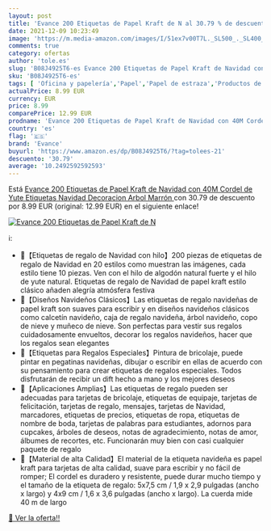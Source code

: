 ```yaml
---
layout: post
title: 'Evance 200 Etiquetas de Papel Kraft de N al 30.79 % de descuento'
date: 2021-12-09 10:23:49
image: 'https://m.media-amazon.com/images/I/51ex7v00T7L._SL500_._SL400_.jpg'
comments: true
category: ofertas
author: 'tole.es'
slug: 'B08J4925T6-es Evance 200 Etiquetas de Papel Kraft de Navidad con 40M...'
sku: 'B08J4925T6-es'
tags: [ 'Oficina y papelería','Papel','Papel de estraza','Productos de papel para oficina','evance','navidad', ]
actualPrice: 8.99 EUR
currency: EUR
price: 8.99
comparePrice: 12.99 EUR
prodname: 'Evance 200 Etiquetas de Papel Kraft de Navidad con 40M Cordel de Yute  Etiquetas Navidad Decoracion Arbol  Marrón '
country: 'es'
flag: '🇪🇸'
brand: 'Evance'
buyurl: 'https://www.amazon.es/dp/B08J4925T6/?tag=tolees-21'
descuento: '30.79'
average: '10.2492592592593'
---
```


Está [Evance 200 Etiquetas de Papel Kraft de Navidad con 40M Cordel de Yute  Etiquetas Navidad Decoracion Arbol  Marrón ](https://www.amazon.es/dp/B08J4925T6/?tag=tolees-21) con 30.79 de descuento por 8.99 EUR (original: 12.99 EUR) en el siguiente enlace!

[![Evance 200 Etiquetas de Papel Kraft de N](https://m.media-amazon.com/images/I/51ex7v00T7L._SL500_._SL400_.jpg)](https://www.amazon.es/dp/B08J4925T6/?tag=tolees-21)

ℹ️:

- 🎅【Etiquetas de regalo de Navidad con hilo】200 piezas de etiquetas de regalo de Navidad en 20 estilos como muestran las imágenes, cada estilo tiene 10 piezas. Ven con el hilo de algodón natural fuerte y el hilo de yute natural. Etiquetas de regalo de Navidad de papel kraft estilo clásico añaden alegría atmósfera festiva
- 🎅【Diseños Navideños Clásicos】Las etiquetas de regalo navideñas de papel kraft son suaves para escribir y en diseños navideños clásicos como calcetín navideño, caja de regalo navideña, árbol navideño, copo de nieve y muñeco de nieve. Son perfectas para vestir sus regalos cuidadosamente envueltos, decorar los regalos navideños, hacer que los regalos sean elegantes
- 🎅【Etiquetas para Regalos Especiales】Pintura de bricolaje, puede pintar en pegatinas navideñas, dibujar o escribir en ellas de acuerdo con su pensamiento para crear etiquetas de regalos especiales. Todos disfrutarán de recibir un dift hecho a mano y los mejores deseos
- 🎅【Aplicaciones Amplias】Las etiquetas de regalo pueden ser adecuadas para tarjetas de bricolaje, etiquetas de equipaje, tarjetas de felicitación, tarjetas de regalo, mensajes, tarjetas de Navidad, marcadores, etiquetas de precios, etiquetas de ropa, etiquetas de nombre de boda, tarjetas de palabras para estudiantes, adornos para cupcakes, árboles de deseos, notas de agradecimiento, notas de amor, álbumes de recortes, etc. Funcionarán muy bien con casi cualquier paquete de regalo
- 🎅【Material de alta Calidad】El material de la etiqueta navideña es papel kraft para tarjetas de alta calidad, suave para escribir y no fácil de romper; El cordel es duradero y resistente, puede durar mucho tiempo y el tamaño de la etiqueta de regalo: 5x7,5 cm / 1,9 x 2,9 pulgadas (ancho x largo) y 4x9 cm / 1,6 x 3,6 pulgadas (ancho x largo). La cuerda mide 40 m de largo

[🛒 Ver la oferta!!](https://www.amazon.es/dp/B08J4925T6/?tag=tolees-21)
